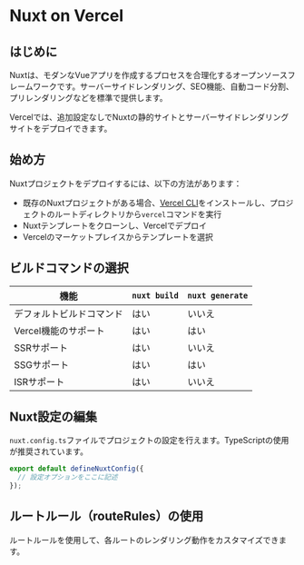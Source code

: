 # Nuxt on Vercel

## はじめに

Nuxtは、モダンなVueアプリを作成するプロセスを合理化するオープンソースフレームワークです。サーバーサイドレンダリング、SEO機能、自動コード分割、プリレンダリングなどを標準で提供します。

Vercelでは、追加設定なしでNuxtの静的サイトとサーバーサイドレンダリングサイトをデプロイできます。

## 始め方

Nuxtプロジェクトをデプロイするには、以下の方法があります：

- 既存のNuxtプロジェクトがある場合、[Vercel CLI](/docs/cli)をインストールし、プロジェクトのルートディレクトリから`vercel`コマンドを実行
- Nuxtテンプレートをクローンし、Vercelでデプロイ
- Vercelのマーケットプレイスからテンプレートを選択

## ビルドコマンドの選択

| 機能 | `nuxt build` | `nuxt generate` |
|------|--------------|-----------------|
| デフォルトビルドコマンド | はい | いいえ |
| Vercel機能のサポート | はい | はい |
| SSRサポート | はい | いいえ |
| SSGサポート | はい | はい |
| ISRサポート | はい | いいえ |

## Nuxt設定の編集

`nuxt.config.ts`ファイルでプロジェクトの設定を行えます。TypeScriptの使用が推奨されています。

```typescript
export default defineNuxtConfig({
  // 設定オプションをここに記述
});
```

## ルートルール（routeRules）の使用

ルートルールを使用して、各ルートのレンダリング動作をカスタマイズできます。
